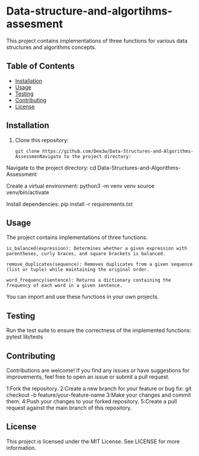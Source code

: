 # Data-structure-and-algortihms-assesment
This project contains implementations of three functions for various data structures and algorithms concepts.

## Table of Contents

- [Installation](#installation)
- [Usage](#usage)
- [Testing](#testing)
- [Contributing](#contributing)
- [License](#license)

## Installation

1. Clone this repository:
   ```shell
   git clone https://github.com/Dee3w/Data-Structures-and-Algorithms-AssessmenNavigate to the project directory:

  Navigate to the project directory:
    cd Data-Structures-and-Algorithms-Assessment

  Create a virtual environment:
    python3 -m venv venv
    source venv/bin/activate

  Install dependencies:
   pip install -r requirements.txt

## Usage

The project contains implementations of three functions:

    is_balanced(expression): Determines whether a given expression with parentheses, curly braces, and square brackets is balanced.

    remove_duplicates(sequence): Removes duplicates from a given sequence (list or tuple) while maintaining the original order.

    word_frequency(sentence): Returns a dictionary containing the frequency of each word in a given sentence.

You can import and use these functions in your own projects.

 ## Testing

Run the test suite to ensure the correctness of the implemented functions:
 pytest lib/tests

## Contributing

Contributions are welcome! If you find any issues or have suggestions for improvements, feel free to open an issue or submit a pull request.

1:Fork the repository.
2:Create a new branch for your feature or bug fix:
    git checkout -b feature/your-feature-name
3:Make your changes and commit them.
4:Push your changes to your forked repository.
5:Create a pull request against the main branch of this repository.

## License

This project is licensed under the MIT License. See LICENSE for more information.